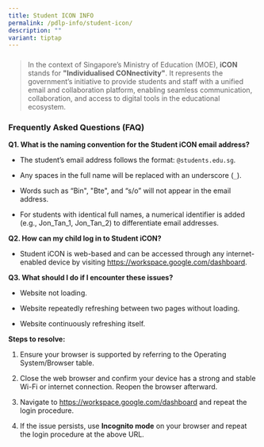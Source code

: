 ```yaml
---
title: Student ICON INFO
permalink: /pdlp-info/student-icon/
description: ""
variant: tiptap
---
```

<h3></h3>
<blockquote>
<p>In the context of Singapore’s Ministry of Education (MOE), <strong>iCON</strong> stands
for <strong>"Individualised CONnectivity"</strong>. It represents the government’s
initiative to provide students and staff with a unified email and collaboration
platform, enabling seamless communication, collaboration, and access to
digital tools in the educational ecosystem.</p>
</blockquote>
<h3><strong>Frequently Asked Questions (FAQ)</strong></h3>
<p><strong>Q1. What is the naming convention for the Student iCON email address?</strong> 
<br>
</p>
<ul data-tight="true" class="tight">
<li>
<p>The student’s email address follows the format: <code>@students.edu.sg</code>.</p>
</li>
<li>
<p>Any spaces in the full name will be replaced with an underscore (<code>_</code>).</p>
</li>
<li>
<p>Words such as “Bin", "Bte", and “s/o” will not appear in the email address.</p>
</li>
<li>
<p>For students with identical full names, a numerical identifier is added
(e.g., Jon_Tan_1, Jon_Tan_2) to differentiate email addresses.</p>
</li>
</ul>
<p><strong>Q2. How can my child log in to Student iCON?</strong>
</p>
<ul data-tight="true" class="tight">
<li>
<p>Student iCON is web-based and can be accessed through any internet-enabled
device by visiting <a href="https://workspace.google.com/dashboard" rel="noopener noreferrer nofollow" target="_blank">https://workspace.google.com/dashboard</a>.</p>
</li>
</ul>
<p></p>
<p><strong>Q3. What should I do if I encounter these issues?</strong>
</p>
<ul data-tight="true" class="tight">
<li>
<p>Website not loading.</p>
</li>
<li>
<p>Website repeatedly refreshing between two pages without loading.</p>
</li>
<li>
<p>Website continuously refreshing itself.</p>
</li>
</ul>
<p><strong>Steps to resolve:</strong>
</p>
<ol data-tight="true" class="tight">
<li>
<p>Ensure your browser is supported by referring to the Operating System/Browser
table.</p>
</li>
<li>
<p>Close the web browser and confirm your device has a strong and stable
Wi-Fi or internet connection. Reopen the browser afterward.</p>
</li>
<li>
<p>Navigate to <a href="https://workspace.google.com/dashboard" rel="noopener noreferrer nofollow" target="_blank">https://workspace.google.com/dashboard</a> and
repeat the login procedure.</p>
</li>
<li>
<p>If the issue persists, use <strong>Incognito mode</strong> on your browser
and repeat the login procedure at the above URL.</p>
</li>
</ol>
<p></p>